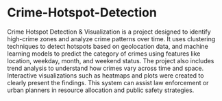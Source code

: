 # Crime-Hotspot-Detection
Crime Hotspot Detection & Visualization is a project designed to identify high-crime zones and analyze crime patterns over time. It uses clustering techniques to detect hotspots based on geolocation data, and machine learning models to predict the category of crimes using features like location, weekday, month, and weekend status. The project also includes trend analysis to understand how crimes vary across time and space. Interactive visualizations such as heatmaps and plots were created to clearly present the findings. This system can assist law enforcement or urban planners in resource allocation and public safety strategies.
